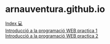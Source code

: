 # arnauventura.github.io

[Index 💻](https://arnauventura.github.io/WebEnBlanc/index.html)
<br/>
[Introducció a la programació WEB practica 1](https://arnauventura.github.io/DWEC/Introducció_a_la_programació_WEB/Practica_1.HTML)<br/>[Introducció a la programació WEB practica 2](https://arnauventura.io/DWEC/Introducció_a_la_programació_WEB/Practica_2.HTML)
